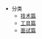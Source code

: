 * 分类
  - [技术篇](/README) 
  - [工具篇](/src/views/tools/blog)
  - [面试篇](/src/views/InterviewQuestions/index)
